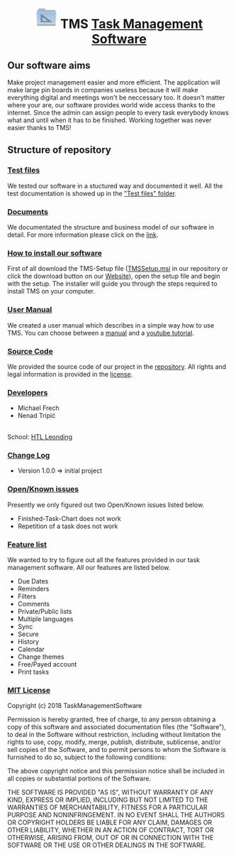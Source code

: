 
<h1 align="center"> <img src="https://github.com/MichiFrech/TMS/blob/master/Logo.png" width="50"/> TMS <a href="http://tmsproject.somee.com/">Task Management Software</a> </h1>

## Our software aims
<p>
Make project management easier and more efficient. The application will make large pin boards in companies useless because it will make everything digital and meetings
won't be neccessary too. It doesn't matter where your are, our software provides world wide access thanks to the internet. Since the admin can assign people to every
task everybody knows what and until when it has to be finished. Working together was never easier thanks to TMS!
</p>

## Structure of repository

### [Test files](https://github.com/MichiFrech/TMS/tree/master/Test-Files)
<p>
We tested our software in a stuctured way and documented it well. All the test documentation is showed up in the <a href="https://github.com/MichiFrech/TMS/tree/master/Test-Files">"Test files" folder</a>.
</p>

### [Documents](https://github.com/MichiFrech/TMS/tree/master/Documents)
<p>
We documentated the structure and business model of our software in detail. For more information please click on the <a href="https://github.com/MichiFrech/TMS/tree/master/Documents">link</a>.
</p>

### [How to install our software](https://github.com/MichiFrech/TMS/raw/master/TMSSetup.msi)
<p>
First of all download the TMS-Setup file (<a href="https://github.com/MichiFrech/TMS/raw/master/TMSSetup.msi">TMSSetup.msi</a> in our repository or click the download button on our <a href="http://tmsproject.somee.com/">Website</a>),
open the setup file and begin with the setup. The installer will guide you through the steps
required to install TMS on your computer.
</p>

### [User Manual](https://github.com/MichiFrech/TMS#user-manual)
<p>
We created a user manual which describes in a simple way how to use TMS. You can choose between a <a href="https://github.com/MichiFrech/TMS/tree/master/User%20Manual">manual</a> and a <a href="https://www.youtube.com/">youtube tutorial</a>.
</p>

### [Source Code](https://github.com/MichiFrech/TMS/tree/master/TMS)
<p>
We provided the source code of our project in the <a href="https://github.com/MichiFrech/TMS/tree/master/TMS">repository</a>. All rights and legal information is provided in the <a href="https://github.com/MichiFrech/TMS#mit-license">license</a>.
</p>

### [Developers](https://github.com/MichiFrech/TMS#developers)
<p>
<ul>
  <li>Michael Frech</li>
  <li>Nenad Tripić</li>
</ul>
</br>
  School: <a href="https://www.htl-leonding.at/">HTL Leonding</a>
</p>

### [Change Log](https://github.com/MichiFrech/TMS#change-log)
<p>
  <ul>
   <li>Version 1.0.0 => initial project</li> 
  </ul>
</p>

### [Open/Known issues](https://github.com/MichiFrech/TMS#openknown-issues)
<p>
Presently we only figured out two Open/Known issues listed below.
<ul>
 <li>Finished-Task-Chart does not work</li>
 <li>Repetition of a task does not work</li>
</ul>
</p>

### [Feature list](https://github.com/MichiFrech/TMS#feature-list)
<p>
We wanted to try to figure out all the features provided in our task management software. All our features are listed below.
<ul>
 <li>Due Dates</li>
 <li>Reminders</li>
 <li>Filters</li>
 <li>Comments</li>
 <li>Private/Public lists</li>
 <li>Multiple languages</li>
 <li>Sync</li>
 <li>Secure</li>
 <li>History</li>
 <li>Calendar</li>
 <li>Change themes</li>
 <li>Free/Payed account</li>
 <li>Print tasks</li>
</ul>
</p>

### [MIT License](https://github.com/MichiFrech/TMS/blob/master/license.md)
<p>
Copyright (c) 2018 TaskManagementSoftware

Permission is hereby granted, free of charge, to any person obtaining a copy of this software and associated documentation files (the "Software"), to deal in the Software without restriction, including without limitation the rights to use, copy, modify, merge, publish, distribute, sublicense, and/or sell copies of the Software, and to permit persons to whom the Software is furnished to do so, subject to the following conditions:

The above copyright notice and this permission notice shall be included in all copies or substantial portions of the Software.

THE SOFTWARE IS PROVIDED "AS IS", WITHOUT WARRANTY OF ANY KIND, EXPRESS OR IMPLIED, INCLUDING BUT NOT LIMITED TO THE WARRANTIES OF MERCHANTABILITY, FITNESS FOR A PARTICULAR PURPOSE AND NONINFRINGEMENT. IN NO EVENT SHALL THE AUTHORS OR COPYRIGHT HOLDERS BE LIABLE FOR ANY CLAIM, DAMAGES OR OTHER LIABILITY, WHETHER IN AN ACTION OF CONTRACT, TORT OR OTHERWISE, ARISING FROM, OUT OF OR IN CONNECTION WITH THE SOFTWARE OR THE USE OR OTHER DEALINGS IN THE SOFTWARE.
</p>


